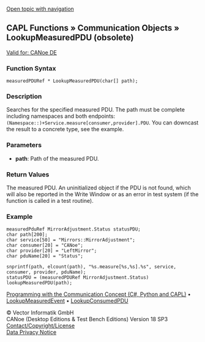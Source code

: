 [Open topic with navigation](../../../../../CANoeDEFamily.htm#Topics/CAPLFunctions/CommunicationObjects/Functions/CAPLfunctionLookupMeasuredPDU.md)

## CAPL Functions » Communication Objects » LookupMeasuredPDU (obsolete)

[Valid for: CANoe DE](../../../Shared/FeatureAvailability.md)

### Function Syntax

```plaintext
measuredPDURef * LookupMeasuredPDU(char[] path);
```

### Description

Searches for the specified measured PDU. The path must be complete including namespaces and both endpoints: `(Namespace::)+Service.measure[consumer,provider].PDU`. You can downcast the result to a concrete type, see the example.

### Parameters

- **path**: Path of the measured PDU.

### Return Values

The measured PDU. An uninitialized object if the PDU is not found, which will also be reported in the Write Window or as an error in test system (if the function is called in a test routine).

### Example

```plaintext
measuredPduRef MirrorAdjustment.Status statusPDU;
char path[200];
char service[50] = "Mirrors::MirrorAdjustment";
char consumer[20] = "CANoe";
char provider[20] = "LeftMirror";
char pduName[20] = "Status";

snprintf(path, elcount(path), "%s.measure[%s,%s].%s", service, consumer, provider, pduName);
statusPDU = (measuredPDURef MirrorAdjustment.Status) lookupMeasuredPDU(path);
```

[Programming with the Communication Concept (C#, Python and CAPL)](../../../CANoeCANalyzer/CommunicationConcept/Programming/CCP.md) • [LookupMeasuredEvent](CAPLfunctionLookupMeasuredEvent.md) • [LookupConsumedPDU](CAPLfunctionLookupConsumedPDU.md)

© Vector Informatik GmbH  
CANoe (Desktop Editions & Test Bench Editions) Version 18 SP3  
[Contact/Copyright/License](../../../Shared/ContactCopyrightLicense.md)  
[Data Privacy Notice](https://www.vector.com/int/en/company/get-info/privacy-policy/)
